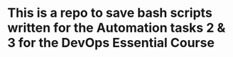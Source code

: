 # This is a repo to save bash scripts written for the Automation tasks 2 & 3 for the DevOps Essential Course
